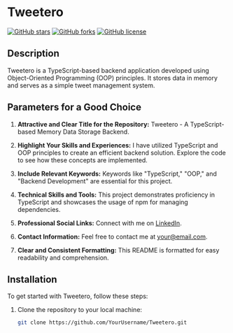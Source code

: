 # Tweetero

[![GitHub stars](https://img.shields.io/github/stars/YourUsername/Tweetero)](https://github.com/YourUsername/Tweetero/stargazers)
[![GitHub forks](https://img.shields.io/github/forks/YourUsername/Tweetero)](https://github.com/YourUsername/Tweetero/network)
[![GitHub license](https://img.shields.io/github/license/YourUsername/Tweetero)](https://github.com/YourUsername/Tweetero/blob/main/LICENSE)

## Description

Tweetero is a TypeScript-based backend application developed using Object-Oriented Programming (OOP) principles. It stores data in memory and serves as a simple tweet management system.

## Parameters for a Good Choice

1. **Attractive and Clear Title for the Repository:** Tweetero - A TypeScript-based Memory Data Storage Backend.

2. **Highlight Your Skills and Experiences:** I have utilized TypeScript and OOP principles to create an efficient backend solution. Explore the code to see how these concepts are implemented.

3. **Include Relevant Keywords:** Keywords like "TypeScript," "OOP," and "Backend Development" are essential for this project.

4. **Technical Skills and Tools:** This project demonstrates proficiency in TypeScript and showcases the usage of npm for managing dependencies.

5. **Professional Social Links:** Connect with me on [LinkedIn](https://www.linkedin.com/in/YourLinkedInProfile).

6. **Contact Information:** Feel free to contact me at [your@email.com](mailto:your@email.com).

7. **Clear and Consistent Formatting:** This README is formatted for easy readability and comprehension.

## Installation

To get started with Tweetero, follow these steps:

1. Clone the repository to your local machine:

   ```bash
   git clone https://github.com/YourUsername/Tweetero.git
